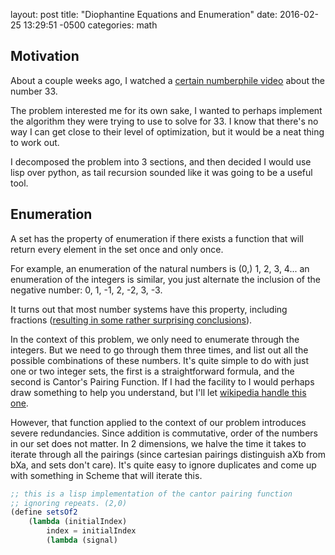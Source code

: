 layout: post
title:  "Diophantine Equations and Enumeration"
date:   2016-02-25 13:29:51 -0500
categories: math


## Motivation

About a couple weeks ago, I watched a [certain numberphile video](https://www.youtube.com/watch?v=wymmCdLdPvM) about the number 33.

The problem interested me for its own sake, I wanted to perhaps implement the algorithm they were trying to use to solve for 33. I know that there's no way I can get close to their level of optimization, but it would be a neat thing to work out.

I decomposed the problem into 3 sections, and then decided I would use lisp over python, as tail recursion sounded like it was going to be a useful tool.

## Enumeration

A set has the property of enumeration if there exists a function that will return every element in the set once and only once.

For example, an enumeration of the natural numbers is (0,) 1, 2, 3, 4... an enumeration of the integers is similar, you just alternate the inclusion of the negative number: 0, 1, -1, 2, -2, 3, -3.

It turns out that most number systems have this property, including fractions ([resulting in some rather surprising conclusions](https://www.youtube.com/watch?v=Lfw96n0m1js)).

In the context of this problem, we only need to enumerate through the integers. But we need to go through them three times, and list out all the possible combinations of these numbers. It's quite simple to do with just one or two integer sets, the first is a straightforward formula, and the second is Cantor's Pairing Function. If I had the facility to I would perhaps draw something to help you understand, but I'll let [wikipedia handle this one](https://en.wikipedia.org/wiki/Countable_set#Formal_overview_without_details).

However, that function applied to the context of our problem introduces severe redundancies. Since addition is commutative, order of the numbers in our set does not matter. In 2 dimensions, we halve the time it takes to iterate through all the pairings (since cartesian pairings distinguish aXb from bXa, and sets don't care). It's quite easy to ignore duplicates and come up with something in Scheme that will iterate this.


``` scheme
;; this is a lisp implementation of the cantor pairing function
;; ignoring repeats. (2,0)
(define setsOf2
	(lambda (initialIndex)
		index = initialIndex
		(lambda (signal)
```